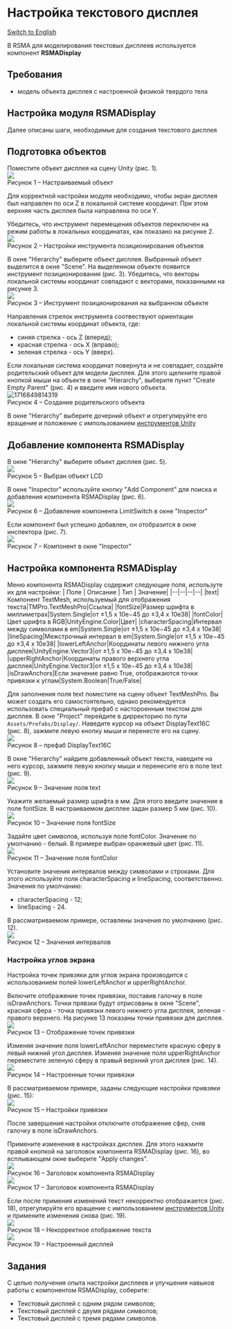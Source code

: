 # Настройка текстового дисплея
[Switch to English](/Manual/en/Electronics/Setting_up_display.md)

В RSMA для моделирования текстовых дисплеев используется компонент **RSMADisplay**

## Требования
- модель объекта дисплея с настроенной физикой твердого тела

## Настройка модуля RSMADisplay
Далее описаны шаги, необходимые для создания текстового дисплея
## Подготовка объектов

Поместите объект дисплея на сцену Unity (рис. 1).\
![](/Manual/_images/Setting_up_display/Object.png)\
Рисунок 1 – Настраиваемый объект

Для корректной настройки модуля необходимо, чтобы экран дисплея был направлен по оси Z в локальной системе координат. При этом верхняя часть дисплея была направлена по оси Y.

Убедитесь, что инструмент перемещения объектов переключен на режим работы в локальных координатах, как показано на рисунке 2.\
![](/Manual/_images/Setting_up_hinge_joints/ToolSettings.png)\
Рисунок 2 – Настройки инструмента позиционирования объектов

В окне "Hierarchy" выберите объект дисплея. Выбранный объект выделится в окне "Scene". На выделенном объекте появится инструмент позиционирования (рис. 3).
Убедитесь, что векторы локальной системы координат совпадают с векторами, показанными на рисунке 3.\
![](/Manual/_images/Setting_up_display/Axis.png)\
Рисунок 3 – Инструмент позиционирования на выбранном объекте

Направления стрелок инструмента соотвествуют ориентации локальной системы координат объекта, где:
- синяя стрелка - ось Z (вперед);
- красная стрелка - ось X (вправо);
- зеленая стрелка - ось Y (вверх).

Если локальная система координат повернута и не совпадает, создайте родительский объект для модели дисплея. Для этого щелкните правой кнопкой мыши на объекте в окне "Hierarchy", выберите пункт "Create Empty Parent" (рис. 4) и введите имя нового объекта.\
![1716849814319](/Manual/_images/Setting_up_the_physics_of_models/1716849814319.png)\
Рисунок 4 – Создание родительского объекта

В окне "Hierarchy" выберите дочерний объект и отрегулируйте его вращение и положение с импользованием [инструментов Unity](https://docs.unity3d.com/Manual/PositioningGameObjects.html)

## Добавление компонента RSMADisplay

В окне "Hierarchy" выберите объект дисплея (рис. 5).\
![](/Manual/_images/Setting_up_display/Selected.png)\
Рисунок 5 – Выбран объект LCD

В окне "Inspector" используйте кнопку "Add Component" для поиска и добавления компонента RSMADisplay (рис. 6).\
![](/Manual/_images/Setting_up_display/AddComponent.png)\
Рисунок 6 – Добавление компонента LimitSwitch в окне "Inspector"

Если компонент был успешно добавлен, он отобразится в окне инспектора (рис. 7).\
![](/Manual/_images/Setting_up_display/Component.png)\
Рисунок 7 –  Компонент в окне "Inspector"

## Настройка компонента RSMADisplay

Меню компонента RSMADisplay содержит следующие поля, используте их для настройки:
| Поле | Описание | Тип | Значение|
|--|--|--|--|
|text|Компонент TextMesh, используемый для отображения текста|TMPro.TextMeshPro|Ссылка|
|fontSize|Размер шрифта в миллиметрах|System.Single|от ±1,5 x 10e−45 до ±3,4 x 10e38|
|fontColor|Цвет шрифта в RGB|UnityEngine.Color|Цвет|
|characterSpacing|Интервал между символами в em|System.Single|от ±1,5 x 10e−45 до ±3,4 x 10e38|
|lineSpacing|Межстрочный интервал в em|System.Single|от ±1,5 x 10e−45 до ±3,4 x 10e38|
|lowerLeftAnchor|Координаты левого нижнего угла дисплея|UnityEngine.Vector3|от ±1,5 x 10e−45 до ±3,4 x 10e38|
|upperRightAnchor|Координаты правого верхнего угла дисплея|UnityEngine.Vector3|от ±1,5 x 10e−45 до ±3,4 x 10e38|
|isDrawAnchors|Если значение равно True, отображаются точки привязки к углам|System.Boolean|True/False|

Для заполнения поля text поместите на сцену объект TextMeshPro. Вы может создать его самостоятельно, однако рекомендуется использовать специальный префаб с настороенным текстом для дисплея.
В окне "Project" перейдите в дирректорию по пути ```Assets/Prefabs/Display/```. Наведите курсор на объект DisplayText16C (рис. 8), зажмите левую кнопку мыши и перенесте его на сцену.\
![](/Manual/_images/Setting_up_display/Prefab.png)\
Рисунок 8 – префаб DisplayText16C

В окне "Hierarchy" найдите добавленный объект текста, наведите на него курсор, зажмите левую кнопку мыши и перенесите его в поле text (рис. 9).\
![](/Manual/_images/Setting_up_display/Text.png)\
Рисунок 9 – Значение поля text

Укажите желаемый размер шрифта в мм. Для этого введите значение в поле fontSize. В настраиваемом дисплее задан размер 5 мм (рис. 10).\
![](/Manual/_images/Setting_up_display/FontSize.png)\
Рисунок 10 – Значение поля fontSize

Задайте цвет символов, используя поле fontColor. Значение по умолчанию - белый. В примере выбран оранжевый цвет (рис. 11).\
![](/Manual/_images/Setting_up_display/Color.png)\
Рисунок 11 – Значение поля fontColor

Установите значения интервалов между символами и строками. Для этого используйте поля characterSpacing и lineSpacing, соответственно.
Значения по умолчанию:
- characterSpacing - 12;
- lineSpacing - 24.

В рассматриваемом примере, оставлены значения по умолчанию (рис. 12).\
![](/Manual/_images/Setting_up_display/Spacing.png)\
Рисунок 12 – Значения интервалов

### Настройка углов экрана

Настройка точек привзяки для углов экрана производится с использованием полей lowerLeftAnchor и upperRightAnchor.

Включите отображение точек привязки, поставив галочку в поле isDrawAnchors. Точки прявзки будут отрисованы в окне "Scene", красная сфера - точка привязки левого нижнего угла дисплея, зеленая - правого верхнего. На рисунке 13 показаны точки привязки для дисплея.\
![](/Manual/_images/Setting_up_display/Anchors.png)\
Рисунок 13 – Отображение точек привязки

Изменяя значение поля lowerLeftAnchor переместите красную сферу в левый нижний угол дисплея.
Изменяя значение поля upperRightAnchor переместите зеленую сферу в правый верхний угол дисплея (рис. 14).\
![](/Manual/_images/Setting_up_display/AnchorsSetted.png)\
Рисунок 14 – Настроенные точки привязки

В рассматриваемом примере, заданы следующие настройки привзяки (рис. 15):\
![](/Manual/_images/Setting_up_display/Setted.png)\
Рисунок 15 – Настройки привязки

После завершения настройки отключите отображение сфер, сняв галочку в поле isDrawAnchors.

Примените изменения в настройках дисплея. Для этого нажмите правой кнопкой на заголовок компонента RSMADisplay (рис. 16), во всплывающем окне выберите "Apply changes".\
![](/Manual/_images/Setting_up_display/Header.png)\
Рисунок 16 – Заголовок компонента RSMADisplay\
![](/Manual/_images/Setting_up_display/Apply.png)\
Рисунок 17 – Заголовок компонента RSMADisplay

Если после примения изменений текст некорректно отображается (рис. 18), отрегулируйте его вращение с импользованием [инструментов Unity](https://docs.unity3d.com/Manual/PositioningGameObjects.html) и примените изменения снова (рис. 19).\
![](/Manual/_images/Setting_up_display/Bug.png)\
Рисунок 18 – Некорректное отображение текста\
![](/Manual/_images/Setting_up_display/Complete.png)\
Рисунок 19 – Настроенный дисплей

## Задания

С целью получения опыта настройки дисплеев и улучшения навыков работы с компонентом RSMADisplay, соберите:
- Текстовый дисплей с одним рядом символов;
- Текстовый дисплей с двумя рядами символов;
- Текстовый дисплей с тремя рядами символов.
